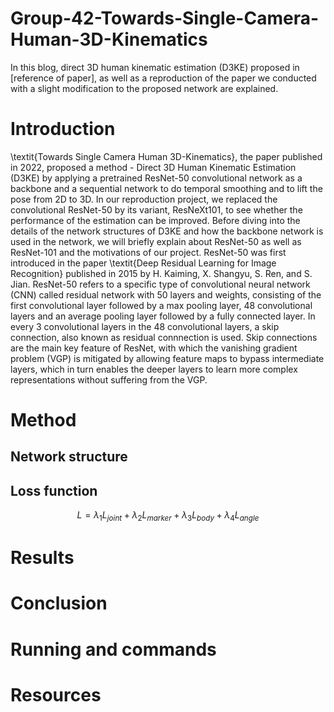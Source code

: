 # Group-42-Towards-Single-Camera-Human-3D-Kinematics
In this blog, direct 3D human kinematic estimation (D3KE) proposed in [reference of paper], as well as a reproduction of the paper we conducted with a slight modification to the proposed network are explained.


# Introduction
\textit{Towards Single Camera Human 3D-Kinematics}, the paper published in 2022, proposed a method - Direct 3D Human Kinematic Estimation (D3KE) by applying a pretrained ResNet-50 convolutional network as a backbone and a sequential network to do temporal smoothing and to lift the pose from 2D to 3D. In our reproduction project, we replaced the convolutional ResNet-50 by its variant, ResNeXt101, to see whether the performance of the estimation can be improved.
Before diving into the details of the network structures of D3KE and how the backbone network is used in the network, we will briefly explain about ResNet-50 as well as ResNet-101 and the motivations of our project.
ResNet-50 was first introduced in the paper \textit{Deep Residual Learning for Image Recognition} published in 2015 by H. Kaiming, X. Shangyu, S. Ren, and S. Jian. ResNet-50 refers to a specific type of convolutional neural network (CNN) called residual network with 50 layers and weights, consisting of the first convolutional layer followed by a max pooling layer, 48 convolutional layers and an average pooling layer followed by a fully connected layer. In every 3 convolutional layers in the 48 convolutional layers, a skip connection, also known as residual connnection is used. Skip connections are the main key feature of ResNet, with which the vanishing gradient problem (VGP) is mitigated by allowing feature maps to bypass intermediate layers, which in turn enables the deeper layers to learn more complex representations without suffering from the VGP.
# Method

## Network structure

## Loss function

$$
L = \lambda_1 L_{joint} + \lambda_2 L_{marker} + \lambda_3 L_{body} + \lambda_4 L_{angle}
$$

# Results

# Conclusion

# Running and commands

# Resources

